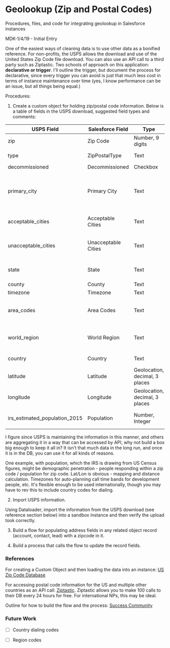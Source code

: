 # Geolookup (Zip and Postal Codes)
Procedures, files, and code for integrating geolookup in Salesforce instances

MDK-1/4/19 - Initial Entry

One of the easiest ways of cleaning data is to use other data as a bonified reference.  For non-profits, the USPS allows the download and use of the United States Zip Code file download.  You can also use an API call to a third party such as Ziptastic.  Two schools of approach on this application: **declarative or trigger**.  I'll outline the trigger, but document the process for declarative, since every trigger you can avoid is just that much less cost in terms of instance maintenance over time (yes, I know performance can be an issue, but all things being equal.)

Procedures:

1.  Create a custom object for holding zip/postal code information.  Below is a table of fields in the USPS download, suggested field types and comments:

USPS Field | Salesforce Field | Type | Comments
-----------|------------------|------|-----------
zip | Zip Code | Number, 9 digits | No hypens, integer
type	| ZipPostalType | Text | Standard, Military, PO Box, Unique
decommissioned | Decommissioned | Checkbox | Still viable?
primary_city	| Primary City  | Text | Renamed the ZipPostalCode Name field (can only be autonumber or text)
acceptable_cities	| Acceptable Cities | Text | Comma separated list of cities within the area
unacceptable_cities	| Unacceptable Cities | Text | Comma separated list of cities not allowed to be referenced
state	| State | Text | Official two letter designator for state or province
county	| County | Text | Name of County | Appears to be a single value, no straddles
timezone	| Timezone | Text | Country/Timezone
area_codes	| Area Codes | Text | Comma separated list of area codes (text for easier import and use)
world_region	| World Region | Text | Two letter official region code (e.g. "NA" = North America)
country	| Country | Text | Official two letter country code
latitude	| Latitude | Geolocation, decimal, 3 places | For mapping and distance calculations
longitude	| Longitude | Geolocation, decimal, 3 places | For mapping and distance calculations
irs_estimated_population_2015 | Population | Number, Integer | Handy and its included in the data

I figure since USPS is maintaining the information in this manner, and others are aggregating it in a way that can be accessed by API, why not build a box big enough to keep it all in?  It isn't that much data in the long run, and once it is in the DB, you can use it for all kinds of reasons.  

One example, with population, which the IRS is drawing from US Census figures, might be demographic penetration - people responding within a zip code / population for zip code.  Lat/Lon is obvious - mapping and distance calculation.  Timezones for auto-planning call time bands for development people, etc.  It's flexible enough to be used internationally, though you may have to rev this to include country codes for dialing.

2.  Import USPS information.

Using Dataloader, import the information from the USPS download (see reference section below) into a sandbox instance and then verify the upload took correctly.

3.  Build a flow for populating address fields in any related object record (account, contact, lead) with a zipcode in it.

4.  Build a process that calls the flow to update the record fields.


### References
For creating a Custom Object and then loading the data into an instance:  [US Zip Code Database](https://www.unitedstateszipcodes.org/zip-code-database/)

For accessing postal code information for the US and multiple other countries as an API call: [Ziptastic](https://www.getziptastic.com/).  Ziptastic allows you to make 100 calls to their DB every 24 hours for free.  For international NPs, this may be ideal.

Outline for how to build the flow and the process: [Success Community](https://success.salesforce.com/answers?id=90630000000h2ENAAY)


### Future Work
- [ ] Country dialing codes
- [ ] Region codes

